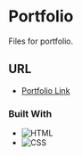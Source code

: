 # Portfolio

Files for portfolio.

## URL

* <a href="https://majestic-haupia-c400e9.netlify.app"> Portfolio Link </a>

### Built With

* ![HTML](https://img.shields.io/badge/HTML-red)
* ![CSS](https://img.shields.io/badge/CSS-purple)








